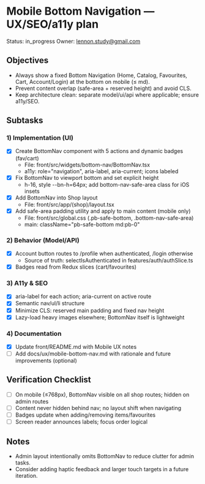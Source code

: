 # Mobile Bottom Navigation — UX/SEO/a11y plan

Status: in_progress
Owner: lennon.study@gmail.com

## Objectives
- Always show a fixed Bottom Navigation (Home, Catalog, Favourites, Cart, Account/Login) at the bottom on mobile (≤ md).
- Prevent content overlap (safe-area + reserved height) and avoid CLS.
- Keep architecture clean: separate model/ui/api where applicable; ensure a11y/SEO.

## Subtasks

### 1) Implementation (UI)
- [x] Create BottomNav component with 5 actions and dynamic badges (fav/cart)
  - File: front/src/widgets/bottom-nav/BottomNav.tsx
  - a11y: role="navigation", aria-label, aria-current; icons labeled
- [x] Fix BottomNav to viewport bottom and set explicit height
  - h-16, style --bn-h=64px; add bottom-nav-safe-area class for iOS insets
- [x] Add BottomNav into Shop layout
  - File: front/src/app/(shop)/layout.tsx
- [x] Add safe-area padding utility and apply to main content (mobile only)
  - File: front/src/global.css (.pb-safe-bottom, .bottom-nav-safe-area)
  - main: className="pb-safe-bottom md:pb-0"

### 2) Behavior (Model/API)
- [x] Account button routes to /profile when authenticated, /login otherwise
  - Source of truth: selectIsAuthenticated in features/auth/authSlice.ts
- [x] Badges read from Redux slices (cart/favourites)

### 3) A11y & SEO
- [x] aria-label for each action; aria-current on active route
- [x] Semantic nav/ul/li structure
- [x] Minimize CLS: reserved main padding and fixed nav height
- [x] Lazy-load heavy images elsewhere; BottomNav itself is lightweight

### 4) Documentation
- [x] Update front/README.md with Mobile UX notes
- [ ] Add docs/ux/mobile-bottom-nav.md with rationale and future improvements (optional)

## Verification Checklist
- [ ] On mobile (≤768px), BottomNav visible on all shop routes; hidden on admin routes
- [ ] Content never hidden behind nav; no layout shift when navigating
- [ ] Badges update when adding/removing items/favourites
- [ ] Screen reader announces labels; focus order logical

## Notes
- Admin layout intentionally omits BottomNav to reduce clutter for admin tasks.
- Consider adding haptic feedback and larger touch targets in a future iteration.

